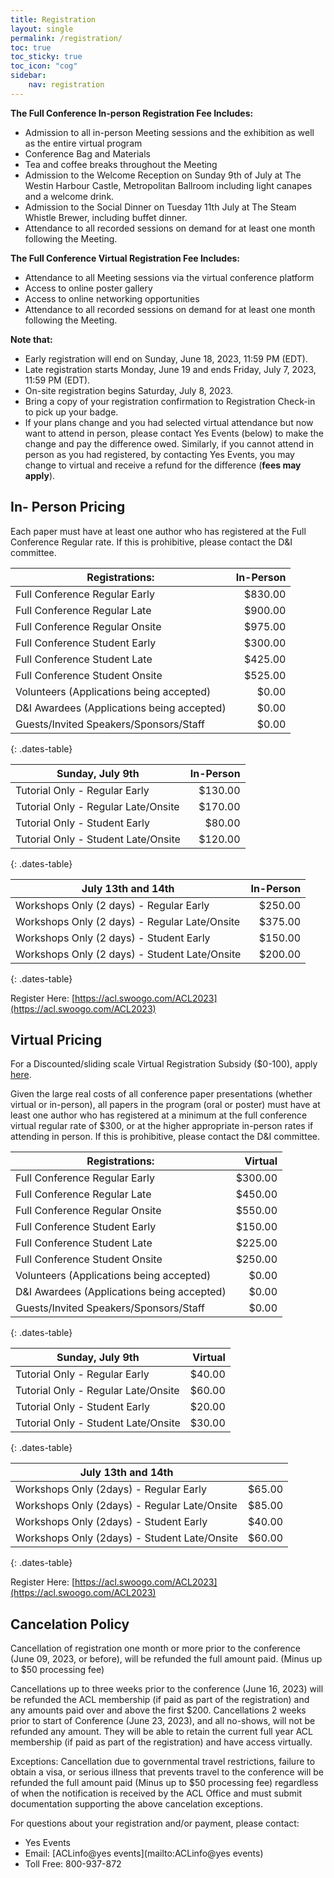 ```yaml
---
title: Registration
layout: single
permalink: /registration/
toc: true
toc_sticky: true
toc_icon: "cog"
sidebar:
    nav: registration
---
```


<!-- **Registration is now closed.**
{: .notice .notice--info .text-center} -->

**The Full Conference In-person Registration Fee Includes:**

* Admission to all in-person Meeting sessions and the exhibition as well as the entire virtual program
* Conference Bag and Materials
* Tea and coffee breaks throughout the Meeting
* Admission to the Welcome Reception on Sunday 9th of July at The Westin Harbour Castle, Metropolitan Ballroom including light canapes and a welcome drink.
* Admission to the Social Dinner on Tuesday 11th July at The Steam Whistle Brewer, including buffet dinner.
* Attendance to all recorded sessions on demand for at least one month following the Meeting.

**The Full Conference Virtual Registration Fee Includes:**

* Attendance to all Meeting sessions via the virtual conference platform
* Access to online poster gallery
* Access to online networking opportunities
* Attendance to all recorded sessions on demand for at least one month following the Meeting.
 
**Note that:**

* Early registration will end on Sunday, June 18, 2023, 11:59 PM (EDT).
* Late registration starts Monday, June 19 and ends Friday, July 7, 2023, 11:59 PM (EDT).
* On-site registration begins Saturday, July 8, 2023.  
* Bring a copy of your registration confirmation to Registration Check-in to pick up your badge.
* If your plans change and you had selected virtual attendance but now want to attend in person, please contact Yes Events (below) to make the change and pay the difference owed.  Similarly, if you cannot attend in person as you had registered, by contacting Yes Events, you may change to virtual and receive a refund for the difference (**fees may apply**).

## In- Person Pricing 

Each paper must have at least one author who has registered at the Full Conference Regular rate. If this is prohibitive, please contact the D&I committee.

<style>
.dates-table { font-size: .8em; }
.dates-table tr td:nth-child(1) { width: 25em; }
.dates-table del { color: #888; }
</style>

| Registrations:                             | In-Person  |
|--------------------------------------------|-----------:|
| Full Conference Regular Early              |   $830.00  |
| Full Conference Regular Late               |   $900.00  |
| Full Conference Regular Onsite             |   $975.00  |
| Full Conference Student Early              |   $300.00  |
| Full Conference Student Late               |   $425.00  |
| Full Conference Student Onsite             |   $525.00  |
| Volunteers (Applications being accepted)   |     $0.00  |
| D&I Awardees (Applications being accepted) |     $0.00  |
| Guests/Invited Speakers/Sponsors/Staff     |     $0.00  |
{: .dates-table}

| Sunday, July 9th                    | In-Person  |
|-------------------------------------|-----------:|
| Tutorial Only - Regular Early       |   $130.00  |
| Tutorial Only - Regular Late/Onsite |   $170.00  |
| Tutorial Only - Student Early       |    $80.00  |
| Tutorial Only - Student Late/Onsite |   $120.00  |
{: .dates-table}

| July 13th and 14th                            |  In-Person |
|-----------------------------------------------|-----------:|
| Workshops Only (2 days) - Regular Early       |   $250.00  |
| Workshops Only (2 days) - Regular Late/Onsite |   $375.00  |
| Workshops Only (2 days) - Student Early       |   $150.00  |
| Workshops Only (2 days) - Student Late/Onsite |   $200.00  |
{: .dates-table}

Register Here: [https://acl.swoogo.com/ACL2023](https://acl.swoogo.com/ACL2023)

## Virtual Pricing

For a Discounted/sliding scale Virtual Registration Subsidy ($0-100), apply [here](discounted_virtual_registration).

Given the large real costs of all conference paper presentations (whether virtual or in-person), all papers in the program (oral or poster) must have at least one author who has registered at a minimum at the full conference virtual regular rate of $300, or at the higher appropriate in-person rates if attending in person. If this is prohibitive, please contact the D&I committee.

| Registrations:                             | Virtual  |
|--------------------------------------------|---------:|
| Full Conference Regular Early              | $300.00  |
| Full Conference Regular Late               | $450.00  |
| Full Conference Regular Onsite             | $550.00  |
| Full Conference Student Early              | $150.00  |
| Full Conference Student Late               | $225.00  |
| Full Conference Student Onsite             | $250.00  |
| Volunteers (Applications being accepted)   |   $0.00  |
| D&I Awardees (Applications being accepted) |   $0.00  |
| Guests/Invited Speakers/Sponsors/Staff     |   $0.00  |
{: .dates-table}

| Sunday, July 9th                    | Virtual  |
|-------------------------------------|---------:|
| Tutorial Only - Regular Early       |  $40.00  |
| Tutorial Only - Regular Late/Onsite |  $60.00  |
| Tutorial Only - Student Early       |  $20.00  |
| Tutorial Only - Student Late/Onsite |  $30.00  |
{: .dates-table}

| July 13th and 14th                           |         |
|----------------------------------------------|:-------:|
| Workshops Only (2days) - Regular Early       | $65.00  |
| Workshops Only (2days) - Regular Late/Onsite | $85.00  |
| Workshops Only (2days) - Student Early       | $40.00  |
| Workshops Only (2days) - Student Late/Onsite | $60.00  |
{: .dates-table}

Register Here: [https://acl.swoogo.com/ACL2023](https://acl.swoogo.com/ACL2023)

## Cancelation Policy

Cancellation of registration one month or more prior to the conference (June 09, 2023, or before), will be refunded the full amount paid. (Minus up to $50 processing fee)

Cancellations up to three weeks prior to the conference (June 16, 2023) will be refunded the ACL membership (if paid as part of the registration) and any amounts paid over and above the first $200.
Cancellations 2 weeks prior to start of Conference (June 23, 2023), and all no-shows, will not be refunded any amount. They will be able to retain the current full year ACL membership (if paid as part of the registration) and have access virtually.

Exceptions: Cancellation due to governmental travel restrictions, failure to obtain a visa, or serious illness that prevents travel to the conference will be refunded the full amount paid (Minus up to $50 processing fee) regardless of when the notification is received by the ACL Office and must submit documentation supporting the above cancelation exceptions.

For questions about your registration and/or payment, please contact:

* Yes Events
* Email: [ACLinfo@yes events](mailto:ACLinfo@yes events)
* Toll Free: 800-937-872
